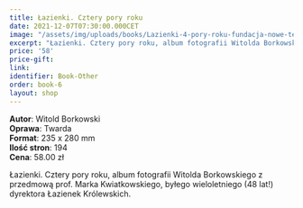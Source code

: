 ```yaml
---
title: Łazienki. Cztery pory roku
date: 2021-12-07T07:30:00.000CET
image: "/assets/img/uploads/books/Lazienki-4-pory-roku-fundacja-nowe-teraz-sklep.jpg"
excerpt: "Łazienki. Cztery pory roku, album fotografii Witolda Borkowskiego z przedmową prof. Marka Kwiatkowskiego, byłego wieloletniego dyrektora Łazienek Królewskich."
price: '58' 
price-gift: 
link: 
identifier: Book-Other
order: book-6
layout: shop
---
```

 
**Autor**: Witold Borkowski     
**Oprawa**: Twarda      
**Format**: 235 x 280 mm  
**Ilość stron**: 194     
**Cena**: 58.00 zł


Łazienki. Cztery pory roku, album fotografii Witolda Borkowskiego z przedmową prof. Marka Kwiatkowskiego, byłego wieloletniego (48 lat!) dyrektora Łazienek Królewskich.